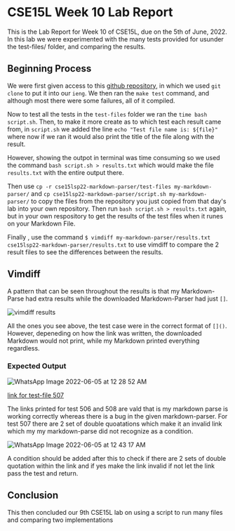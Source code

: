 # CSE15L Week 10 Lab Report
This is the Lab Report for Week 10 of CSE15L, due on the 5th of June, 2022. In this lab we were experimented with the many tests provided for usunder the test-files/ folder, and comparing the results.

## Beginning Process

We were first given access to this [github repository](https://github.com/nidhidhamnani/markdown-parser), in which we used `git clone` to put it into our `ieng`. We then ran the `make test` command, and although most there were some failures, all of it compiled. 

Now to test all the tests in the `test-files` folder we ran the `time bash script.sh`. Then, to make it more create as to which test each result came from, in `script.sh` we added the line `echo "Test file name is: ${file}"` where now if we ran it would also print the title of the file along with the result. 

However, showing the outpot in terminal was time consuming so we used the command `bash script.sh > results.txt` which would make the file `results.txt` with the entire output there.

Then use `cp -r cse15lsp22-markdown-parser/test-files my-markdown-parser/` and `cp cse15lsp22-markdown-parser/script.sh my-markdown-parser/` to copy the files from the repository you just copied from that day's lab into your own repository. Then run `bash script.sh > results.txt` again, but in your own respository to get the results of the test files when it runes on your Markdown File.

Finally , use the command `$ vimdiff my-markdown-parser/results.txt cse15lsp22-markdown-parser/results.txt` to use vimdiff to compare the 2 result files to see the differences between the results.

## Vimdiff 

A pattern that can be seen throughout the results is that my Markdown-Parse had extra results while the downloaded Markdown-Parser had just `[]`. 

![vimdiff results](https://user-images.githubusercontent.com/103228599/172040087-d623b209-bc7a-463e-b956-d8369cdccf7d.jpeg)


All the ones you see above, the test case were in the correct format of `[]()`. However, depeneding on how the link was written, the downloaded Markdown would not print, while my Markdown printed everything regardless.

### Expected Output  

![WhatsApp Image 2022-06-05 at 12 28 52 AM](https://user-images.githubusercontent.com/103228599/172040356-a11e38e0-e827-457f-80b6-69665f21930f.jpeg)

[link for test-file 507](https://github.com/nidhidhamnani/markdown-parser/blob/main/test-files/507.md)

The links printed for test 506 and 508 are vald that is my markdown parse is working correctly whereas there is a bug in the given markdown-parser.
For test 507 there are 2 set of double quoatations which make it an invalid link which my my markdown-parse did not recognize as a condition.


![WhatsApp Image 2022-06-05 at 12 43 17 AM](https://user-images.githubusercontent.com/103228599/172040758-8a0c51b5-7e9a-416e-8525-012b49f9993c.jpeg)

A condition should be added after this to check if there are 2 sets of double quotation within the link and if yes make the link invalid if not let the link pass the test and return.


## Conclusion

This then concluded our 9th CSE15L lab on using a script to run many files and comparing two implementations
